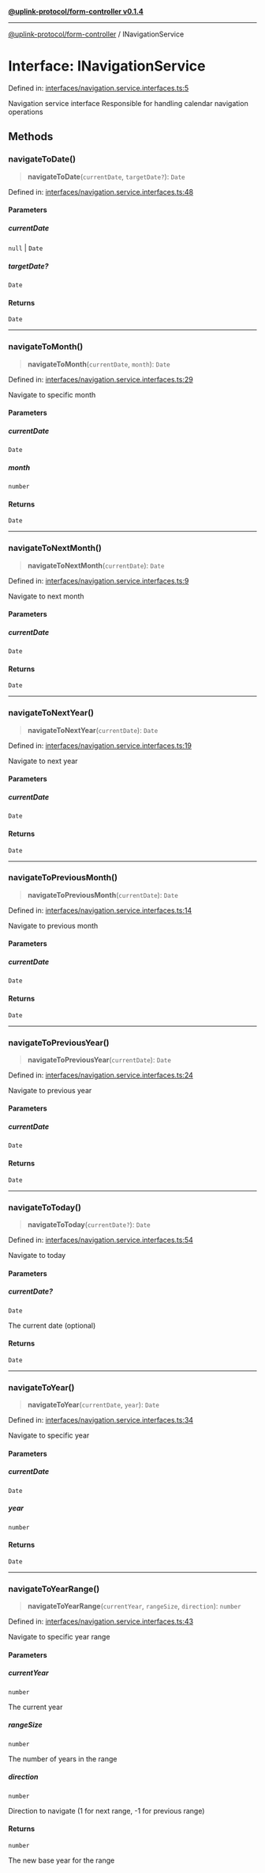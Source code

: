 [**@uplink-protocol/form-controller v0.1.4**](../README.md)

***

[@uplink-protocol/form-controller](../globals.md) / INavigationService

# Interface: INavigationService

Defined in: [interfaces/navigation.service.interfaces.ts:5](https://github.com/jmkcoder/uplink-protocol-calendar/blob/90165c1152662e28e3c591acea1b996d16646319/src/interfaces/navigation.service.interfaces.ts#L5)

Navigation service interface
Responsible for handling calendar navigation operations

## Methods

### navigateToDate()

> **navigateToDate**(`currentDate`, `targetDate?`): `Date`

Defined in: [interfaces/navigation.service.interfaces.ts:48](https://github.com/jmkcoder/uplink-protocol-calendar/blob/90165c1152662e28e3c591acea1b996d16646319/src/interfaces/navigation.service.interfaces.ts#L48)

#### Parameters

##### currentDate

`null` | `Date`

##### targetDate?

`Date`

#### Returns

`Date`

***

### navigateToMonth()

> **navigateToMonth**(`currentDate`, `month`): `Date`

Defined in: [interfaces/navigation.service.interfaces.ts:29](https://github.com/jmkcoder/uplink-protocol-calendar/blob/90165c1152662e28e3c591acea1b996d16646319/src/interfaces/navigation.service.interfaces.ts#L29)

Navigate to specific month

#### Parameters

##### currentDate

`Date`

##### month

`number`

#### Returns

`Date`

***

### navigateToNextMonth()

> **navigateToNextMonth**(`currentDate`): `Date`

Defined in: [interfaces/navigation.service.interfaces.ts:9](https://github.com/jmkcoder/uplink-protocol-calendar/blob/90165c1152662e28e3c591acea1b996d16646319/src/interfaces/navigation.service.interfaces.ts#L9)

Navigate to next month

#### Parameters

##### currentDate

`Date`

#### Returns

`Date`

***

### navigateToNextYear()

> **navigateToNextYear**(`currentDate`): `Date`

Defined in: [interfaces/navigation.service.interfaces.ts:19](https://github.com/jmkcoder/uplink-protocol-calendar/blob/90165c1152662e28e3c591acea1b996d16646319/src/interfaces/navigation.service.interfaces.ts#L19)

Navigate to next year

#### Parameters

##### currentDate

`Date`

#### Returns

`Date`

***

### navigateToPreviousMonth()

> **navigateToPreviousMonth**(`currentDate`): `Date`

Defined in: [interfaces/navigation.service.interfaces.ts:14](https://github.com/jmkcoder/uplink-protocol-calendar/blob/90165c1152662e28e3c591acea1b996d16646319/src/interfaces/navigation.service.interfaces.ts#L14)

Navigate to previous month

#### Parameters

##### currentDate

`Date`

#### Returns

`Date`

***

### navigateToPreviousYear()

> **navigateToPreviousYear**(`currentDate`): `Date`

Defined in: [interfaces/navigation.service.interfaces.ts:24](https://github.com/jmkcoder/uplink-protocol-calendar/blob/90165c1152662e28e3c591acea1b996d16646319/src/interfaces/navigation.service.interfaces.ts#L24)

Navigate to previous year

#### Parameters

##### currentDate

`Date`

#### Returns

`Date`

***

### navigateToToday()

> **navigateToToday**(`currentDate?`): `Date`

Defined in: [interfaces/navigation.service.interfaces.ts:54](https://github.com/jmkcoder/uplink-protocol-calendar/blob/90165c1152662e28e3c591acea1b996d16646319/src/interfaces/navigation.service.interfaces.ts#L54)

Navigate to today

#### Parameters

##### currentDate?

`Date`

The current date (optional)

#### Returns

`Date`

***

### navigateToYear()

> **navigateToYear**(`currentDate`, `year`): `Date`

Defined in: [interfaces/navigation.service.interfaces.ts:34](https://github.com/jmkcoder/uplink-protocol-calendar/blob/90165c1152662e28e3c591acea1b996d16646319/src/interfaces/navigation.service.interfaces.ts#L34)

Navigate to specific year

#### Parameters

##### currentDate

`Date`

##### year

`number`

#### Returns

`Date`

***

### navigateToYearRange()

> **navigateToYearRange**(`currentYear`, `rangeSize`, `direction`): `number`

Defined in: [interfaces/navigation.service.interfaces.ts:43](https://github.com/jmkcoder/uplink-protocol-calendar/blob/90165c1152662e28e3c591acea1b996d16646319/src/interfaces/navigation.service.interfaces.ts#L43)

Navigate to specific year range

#### Parameters

##### currentYear

`number`

The current year

##### rangeSize

`number`

The number of years in the range

##### direction

`number`

Direction to navigate (1 for next range, -1 for previous range)

#### Returns

`number`

The new base year for the range
